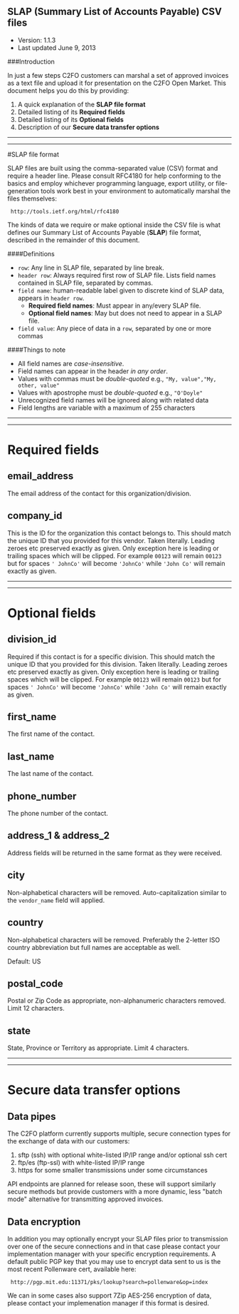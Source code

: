## SLAP (Summary List of Accounts Payable) CSV files

* Version: 1.1.3
* Last updated June 9, 2013

###Introduction

In just a few steps C2FO customers can marshal a set of approved invoices as a text file and upload it for presentation on the C2FO Open Market.  This document helps you do this by providing:

1. A quick explanation of the **SLAP file format**
1. Detailed listing of its **Required fields**
2. Detailed listing of its **Optional fields**
3. Description of our **Secure data transfer options**

---
---

#SLAP file format

SLAP files are built using the comma-separated value (CSV) format and require a header line.  Please consult RFC4180 for help conforming to the basics and employ whichever programming language, export utility, or file-generation tools work best in your environment to automatically marshal the files themselves:

     http://tools.ietf.org/html/rfc4180
     
The kinds of data we require or make optional inside the CSV file is what defines our Summary List of Accounts Payable (**SLAP**) file format, described in the remainder of this document. 

####Definitions

* `row`: Any line in SLAP file, separated by line break.
* `header row`: Always required first row of SLAP file.  Lists field names contained in SLAP file, separated by commas.
* `field name`: human-readable label given to discrete kind of SLAP data, appears in `header row`.
	* **Required field names**: Must appear in any/every SLAP file.
	* **Optional field names**: May but does not need to appear in a SLAP file.
* `field value`: Any piece of data in a `row`, separated by one or more commas

	
####Things to note

* All field names are _case-insensitive_.
* Field names can appear in the header _in any order_.
* Values with commas must be _double-quoted_ e.g., `"My, value","My, other, value"`
* Values with apostrophe must be _double-quoted_ e.g., `"O'Doyle"`  
* Unrecognized field names will be ignored along with related data
* Field lengths are variable with a maximum of 255 characters

---
---

# Required fields  

email_address
---
The email address of the contact for this organization/division.  

company_id
---
This is the ID for the organization this contact belongs to. This should match the unique ID that you provided for this vendor. Taken literally.  Leading zeroes etc preserved exactly as given.  Only exception here is leading or trailing spaces which will be clipped.  For example `00123` will remain `00123` but for spaces `' JohnCo'` will become `'JohnCo'` while `'John Co'` will remain exactly as given. 

---
---
# Optional fields

division_id
---
Required if this contact is for a specific division. This should match the unique ID that you provided for this division. Taken literally.  Leading zeroes etc preserved exactly as given.  Only exception here is leading or trailing spaces which will be clipped.  For example `00123` will remain `00123` but for spaces `' JohnCo'` will become `'JohnCo'` while `'John Co'` will remain exactly as given.

first_name
---

The first name of the contact.

last_name
---

The last name of the contact.

phone_number
---

The phone number of the contact.


address_1 & address_2
---

Address fields will be returned in the same format as they were received.

city
---

Non-alphabetical characters will be removed.  Auto-capitalization similar to the `vendor_name` field will applied.

country
---
Non-alphabetical characters will be removed. Preferably the 2-letter ISO country abbreviation but full names are acceptable as well.

Default: US

postal_code
---
Postal or Zip Code as appropriate, non-alphanumeric characters removed. Limit 12 characters.

state
---
State, Province or Territory as appropriate. Limit 4 characters.


---
---

# Secure data transfer options

## Data pipes

The C2FO platform currently supports multiple, secure connection types for the exchange of data with our 
customers:

1. sftp (ssh) with optional white-listed IP/IP range and/or optional ssh cert
1. ftp/es (ftp-ssl) with white-listed IP/IP range
1. https for some smaller transmissions under some circumstances

API endpoints are planned for release soon, these will support similarly secure methods but provide customers with a more dynamic, less "batch mode" alternative for transmitting approved invoices.

## Data encryption

In addition you may optionally encrypt your SLAP files prior to transmission over one of the secure connections and in that case please contact your implementation manager with your specific encryption requirements. A default public PGP key that you may use to encrypt data sent to us is the most recent Pollenware cert, available here:

     http://pgp.mit.edu:11371/pks/lookup?search=pollenware&op=index

We can in some cases also support 7Zip	AES-256 encryption of data, please contact your implemenation manager if this format is desired.


 